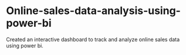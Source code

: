 # Online-sales-data-analysis-using-power-bi
Created an interactive dashboard to track and analyze online sales data using power bi.
